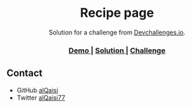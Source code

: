 <h1 align="center">Recipe page</h1>

<div align="center">
   Solution for a challenge from  <a href="http://devchallenges.io" target="_blank">Devchallenges.io</a>.
</div>

<div align="center">
  <h3>
    <a href="https://alqaisi.github.io/recipe-page/">
      Demo
    </a>
    <span> | </span>
    <a href="https://devchallenges.io/solutions/z3WL5492he3nwfTyJqDQ">
      Solution
    </a>
    <span> | </span>
    <a href="https://devchallenges.io/challenges/OEKdUZ6xs0h99C38XVht">
      Challenge
    </a>
  </h3>
</div>


## Contact

- GitHub [alQaisi](https://github.com/alqaisi)
- Twitter [alQaisi77](https://twitter.com/alQaisi77)